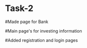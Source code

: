 # Task-2

#Made page for Bank

#Main page's for investing information

#Added registration and login pages